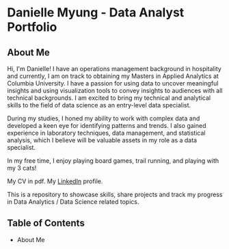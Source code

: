 # Danielle Myung - Data Analyst Portfolio

## About Me
Hi, I'm Danielle! I have an operations management background in hospitality and currently, I am on track to obtaining my Masters in Applied Analytics at Columbia University. I have a passion for using data to uncover meaningful insights and using visualization tools to convey insights to audiences with all technical backgrounds. I am excited to bring my technical and analytical skills to the field of data science as an entry-level data specialist.

During my studies, I honed my ability to work with complex data and developed a keen eye for identifying patterns and trends. I also gained experience in laboratory techniques, data management, and statistical analysis, which I believe will be valuable assets in my role as a data specialist.

In my free time, I enjoy playing board games, trail running, and playing with my 3 cats!

My CV in pdf.
My [LinkedIn](https://www.linkedin.com/in/danielle-myung-data-analyst/) profile. 

This is a repository to showcase skills, share projects and track my progress in Data Analytics / Data Science related topics.

## Table of Contents
- About Me 
